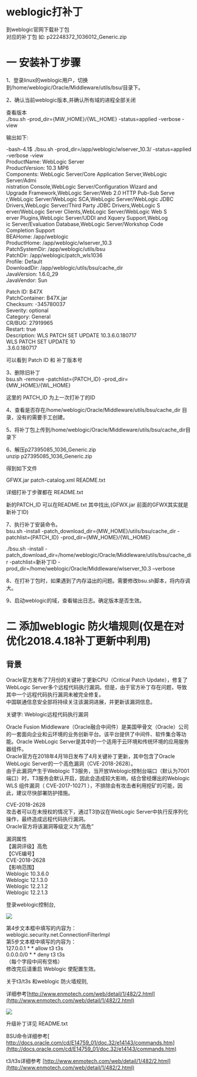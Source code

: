    # weblogic打补丁

 到weblogic官网下载补丁包  
 对应的补丁包 如: p22248372_1036012_Generic.zip

 

 
# 一 安装补丁步骤

 1、登录linux的weblogic用户，切换到/home/weblogic/Oracle/Middleware/utils/bsu/目录下。

 2、确认当前weblogic版本,并确认所有域的进程全部关闭

 查看版本  
 ./bsu.sh -prod_dir={MW_HOME}/{WL_HOME} -status=applied -verbose -view

 输出如下:

 -bash-4.1$ ./bsu.sh -prod_dir=/app/weblogic/wlserver_10.3/ -status=applied -verbose -view  
 ProductName: WebLogic Server  
 ProductVersion: 10.3 MP6  
 Components: WebLogic Server/Core Application Server,WebLogic Server/Admi  
 nistration Console,WebLogic Server/Configuration Wizard and  
 Upgrade Framework,WebLogic Server/Web 2.0 HTTP Pub-Sub Serve  
 r,WebLogic Server/WebLogic SCA,WebLogic Server/WebLogic JDBC  
 Drivers,WebLogic Server/Third Party JDBC Drivers,WebLogic S  
 erver/WebLogic Server Clients,WebLogic Server/WebLogic Web S  
 erver Plugins,WebLogic Server/UDDI and Xquery Support,WebLog  
 ic Server/Evaluation Database,WebLogic Server/Workshop Code  
 Completion Support  
 BEAHome: /app/weblogic  
 ProductHome: /app/weblogic/wlserver_10.3  
 PatchSystemDir: /app/weblogic/utils/bsu  
 PatchDir: /app/weblogic/patch_wls1036  
 Profile: Default  
 DownloadDir: /app/weblogic/utils/bsu/cache_dir  
 JavaVersion: 1.6.0_29  
 JavaVendor: Sun

 Patch ID: B47X  
 PatchContainer: B47X.jar  
 Checksum: -345780037  
 Severity: optional  
 Category: General  
CR/BUG: 27919965  
 Restart: true  
 Description: WLS PATCH SET UPDATE 10.3.6.0.180717  
 WLS PATCH SET UPDATE 10  
 .3.6.0.180717

 

 可以看到 Patch ID 和 补丁版本号

 

 3、删除旧补丁  
 bsu.sh -remove -patchlist={PATCH_ID} -prod_dir={MW_HOME}/{WL_HOME}

 这里的 PATCH_ID 为上一次打补丁的ID

 4、查看是否存在/home/weblogic/Oracle/Middleware/utils/bsu/cache_dir 目录，没有的需要手工创建。

 5、将补丁包上传到/home/weblogic/Oracle/Middleware/utils/bsu/cache_dir目录下

 6、解压p27395085_1036_Generic.zip   
 unzip p27395085_1036_Generic.zip 

 得到如下文件

 GFWX.jar patch-catalog.xml README.txt

 详细打补丁步骤都在 README.txt

 新的PATCH_ID 可以在README.txt 其中找出,(GFWX.jar 前面的GFWX其实就是新补丁ID)

 7、执行补丁安装命令。  
bsu.sh -install -patch_download_dir={MW_HOME}/utils/bsu/cache_dir -patchlist={PATCH_ID} -prod_dir={MW_HOME}/{WL_HOME}

 ./bsu.sh -install -patch_download_dir=/home/weblogic/Oracle/Middleware/utils/bsu/cache_dir -patchlist=新补丁ID -prod_dir=/home/weblogic/Oracle/Middleware/wlserver_10.3 –verbose

 

 8、在打补丁包时，如果遇到了内存溢出的问题。需要修改bsu.sh脚本，将内存调大。

 9、启动weblogic的域，查看输出日志。确定版本是否生效。

 

 
# 二 添加weblogic 防火墙规则(仅是在对优化2018.4.18补丁更新中利用)

 
## 背景

 Oracle官方发布了7月份的关键补丁更新CPU（Critical Patch Update），修复了WebLogic Server多个远程代码执行漏洞。但是，由于官方补丁存在问题，导致其中一个远程代码执行漏洞未被完全修复。  
 中国联通信息安全部将持续关注该漏洞进展，并更新该漏洞信息。

 关键字: Weblogic远程代码执行漏洞

 Oracle Fusion Middleware（Oracle融合中间件）是美国甲骨文（Oracle）公司的一套面向企业和云环境的业务创新平台。该平台提供了中间件、软件集合等功能。Oracle WebLogic Server是其中的一个适用于云环境和传统环境的应用服务器组件。  
 Oracle官方在2018年4月18日发布了4月关键补丁更新，其中包含了Oracle WebLogic Server的一个高危漏洞（CVE-2018-2628）。  
 由于此漏洞产生于Weblogic T3服务，当开放Weblogic控制台端口（默认为7001端口）时，T3服务会默认开启，因此会造成较大影响，结合曾经爆出的Weblogic WLS 组件漏洞（ CVE-2017-10271 ），不排除会有攻击者利用挖矿的可能，因此，建议尽快部署防护措施。

 CVE-2018-2628  
 攻击者可以在未授权的情况下，通过T3协议在WebLogic Server中执行反序列化操作，最终造成远程代码执行漏洞。  
 Oracle官方将该漏洞等级定义为“高危”

 漏洞属性  
 【漏洞评级】高危  
 【CVE编号】  
 CVE-2018-2628  
 【影响范围】  
 Weblogic 10.3.6.0  
 Weblogic 12.1.3.0  
 Weblogic 12.2.1.2  
 Weblogic 12.2.1.3

 登录weblogic控制台,

 ![](https://img-blog.csdn.net/20180720014855779?watermark/2/text/aHR0cHM6Ly9ibG9nLmNzZG4ubmV0L05lZHZlZF9M/font/5a6L5L2T/fontsize/400/fill/I0JBQkFCMA==/dissolve/70)

 第4步文本框中填写的内容为：  
 weblogic.security.net.ConnectionFilterImpl  
 第5步文本框中填写的内容为：  
 127.0.0.1 * * allow t3 t3s  
 0.0.0.0/0 * * deny t3 t3s  
 （每个字段中间有空格）  
 修改完后请重启 Weblogic 使配置生效。

 关于t3/t3s 和weblogic 防火墙规则,

 详细参考[http://www.enmotech.com/web/detail/1/482/2.html](http://www.enmotech.com/web/detail/1/482/2.html)

 ![](https://img-blog.csdn.net/20180720014953762?watermark/2/text/aHR0cHM6Ly9ibG9nLmNzZG4ubmV0L05lZHZlZF9M/font/5a6L5L2T/fontsize/400/fill/I0JBQkFCMA==/dissolve/70)

 升级补丁详见 README.txt

 BSU命令详细参考[ http://docs.oracle.com/cd/E14759_01/doc.32/e14143/commands.htm](http://docs.oracle.com/cd/E14759_01/doc.32/e14143/commands.htm)

 t3/t3s详细参考 [http://www.enmotech.com/web/detail/1/482/2.html](http://www.enmotech.com/web/detail/1/482/2.html)

 

 

 

   
 
